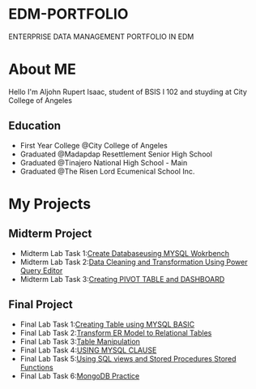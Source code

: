 # EDM-PORTFOLIO
ENTERPRISE DATA MANAGEMENT PORTFOLIO IN EDM

# About ME
  Hello I'm Aljohn Rupert Isaac, student of BSIS I 102 and stuyding at City College of Angeles
 
## Education
- First Year College @City College of Angeles
- Graduated @Madapdap Resettlement Senior High School
- Graduated @Tinajero National High School - Main
- Graduated @The Risen Lord Ecumenical School Inc.


# My Projects

## Midterm Project
- Midterm Lab Task 1:[Create Databaseusing MYSQL Wokrbench](https://aljohn0809.github.io/MIDTERM-LAB-TASK-1/) 
- Midterm Lab Task 2:[Data Cleaning and Transformation Using Power Query Editor](hhttps://aljohn0809.github.io/MIDTERM-LAB-TASK-2/) 
- Midterm Lab Task 3:[Creating PIVOT TABLE and DASHBOARD](https://aljohn0809.github.io/MIDTERM-LAB-TASK-3/)


## Final Project
- Final Lab Task 1:[Creating Table using MYSQL BASIC](https://aljohn0809.github.io/FINAL-LAB-TASK-1/)
- Final Lab Task 2:[Transform ER Model to Relational Tables](https://aljohn0809.github.io/FINAL-LAB-TASK-2/)
- Final Lab Task 3:[Table Manipulation](https://aljohn0809.github.io/FINAL-LAB-TASK-3/)
- Final Lab Task 4:[USING MYSQL CLAUSE](https://aljohn0809.github.io/FINAL-LAB-TASK-4/)
- Final Lab Task 5:[Using SQL views and Stored Procedures Stored Functions](https://aljohn0809.github.io/FINAL-LAB-TASK-5/)
- Final Lab Task 6:[MongoDB Practice](https://aljohn0809.github.io/Final-Lab-Task-6/)
